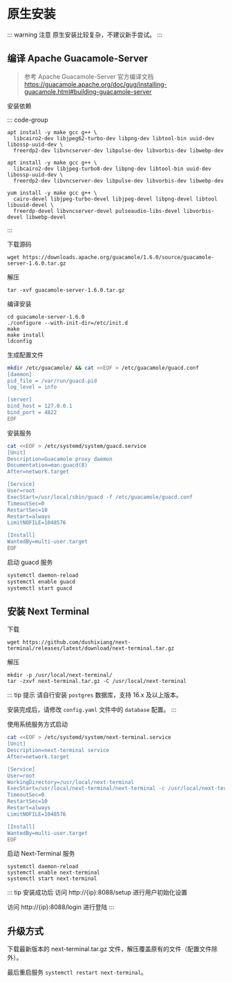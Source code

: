 # 原生安装

::: warning 注意
原生安装比较复杂，不建议新手尝试。
:::

## 编译 Apache Guacamole-Server

> 参考 Apache Guacamole-Server 官方编译文档 https://guacamole.apache.org/doc/gug/installing-guacamole.html#building-guacamole-server

安装依赖

::: code-group

```shell [Debian]
apt install -y make gcc g++ \
  libcairo2-dev libjpeg62-turbo-dev libpng-dev libtool-bin uuid-dev libossp-uuid-dev \
  freerdp2-dev libvncserver-dev libpulse-dev libvorbis-dev libwebp-dev
```

```shell [Ubuntu]
apt install -y make gcc g++ \
  libcairo2-dev libjpeg-turbo8-dev libpng-dev libtool-bin uuid-dev libossp-uuid-dev \
  freerdp2-dev libvncserver-dev libpulse-dev libvorbis-dev libwebp-dev
```

```shell [Fedora / CentOS / RHEL]
yum install -y make gcc g++ \
  cairo-devel libjpeg-turbo-devel libjpeg-devel libpng-devel libtool libuuid-devel \
  freerdp-devel libvncserver-devel pulseaudio-libs-devel libvorbis-devel libwebp-devel
```

:::

下载源码

```shell
wget https://downloads.apache.org/guacamole/1.6.0/source/guacamole-server-1.6.0.tar.gz
```

解压
```shell
tar -xvf guacamole-server-1.6.0.tar.gz
```

编译安装
```shell
cd guacamole-server-1.6.0
./configure --with-init-dir=/etc/init.d
make
make install
ldconfig
```

生成配置文件

``` bash
mkdir /etc/guacamole/ && cat <<EOF > /etc/guacamole/guacd.conf
[daemon]
pid_file = /var/run/guacd.pid
log_level = info

[server]
bind_host = 127.0.0.1
bind_port = 4822
EOF
```

安装服务

``` bash
cat <<EOF > /etc/systemd/system/guacd.service
[Unit]
Description=Guacamole proxy daemon
Documentation=man:guacd(8)
After=network.target

[Service]
User=root
ExecStart=/usr/local/sbin/guacd -f /etc/guacamole/guacd.conf
TimeoutSec=0
RestartSec=10
Restart=always
LimitNOFILE=1048576

[Install]
WantedBy=multi-user.target
EOF
```

启动 guacd 服务

``` bash
systemctl daemon-reload
systemctl enable guacd
systemctl start guacd
```

## 安装 Next Terminal

下载

```shell
wget https://github.com/dushixiang/next-terminal/releases/latest/download/next-terminal.tar.gz
```

解压
```shell
mkdir -p /usr/local/next-terminal/
tar -zxvf next-terminal.tar.gz -C /usr/local/next-terminal
```

::: tip 提示
请自行安装 `postgres` 数据库，支持 16.x 及以上版本。

安装完成后，请修改 `config.yaml` 文件中的 `database` 配置。
:::

使用系统服务方式启动
``` bash
cat <<EOF > /etc/systemd/system/next-terminal.service
[Unit]
Description=next-terminal service
After=network.target

[Service]
User=root
WorkingDirectory=/usr/local/next-terminal
ExecStart=/usr/local/next-terminal/next-terminal -c /usr/local/next-terminal/config.yaml
TimeoutSec=0
RestartSec=10
Restart=always
LimitNOFILE=1048576

[Install]
WantedBy=multi-user.target
EOF
```

启动 Next-Terminal 服务

```shell
systemctl daemon-reload
systemctl enable next-terminal
systemctl start next-terminal
```

::: tip 安装成功后
访问 http://{ip}:8088/setup 进行用户初始化设置

访问 http://{ip}:8088/login 进行登陆
:::

## 升级方式

下载最新版本的 next-terminal.tar.gz 文件，解压覆盖原有的文件（配置文件除外）。

最后重启服务 `systemctl restart next-terminal`。
